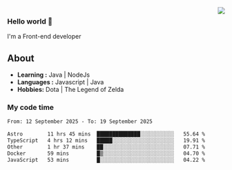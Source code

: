 <img align='right' src="https://github-readme-stats.vercel.app/api?username=jumodada&show_icons=true&theme=vue">

### Hello world 👋

I'm a Front-end developer 
    
## About
-  **Learning :** Java | NodeJs
-  **Languages :** Javascript | Java
-  **Hobbies:** Dota | The Legend of Zelda

### My code time

<!--START_SECTION:waka-->

```txt
From: 12 September 2025 - To: 19 September 2025

Astro        11 hrs 45 mins  ██████████████░░░░░░░░░░░   55.64 %
TypeScript   4 hrs 12 mins   █████░░░░░░░░░░░░░░░░░░░░   19.91 %
Other        1 hr 37 mins    ██░░░░░░░░░░░░░░░░░░░░░░░   07.71 %
Docker       59 mins         █▒░░░░░░░░░░░░░░░░░░░░░░░   04.70 %
JavaScript   53 mins         █░░░░░░░░░░░░░░░░░░░░░░░░   04.22 %
```

<!--END_SECTION:waka-->
